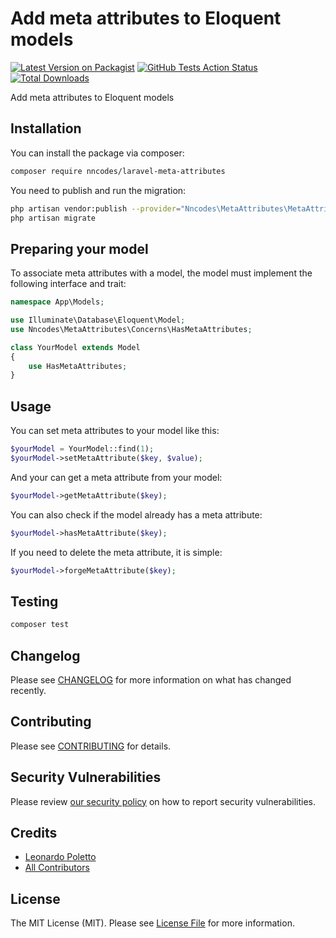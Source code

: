 # Add meta attributes to Eloquent models

[![Latest Version on Packagist](https://img.shields.io/packagist/v/nncodes/laravel-meta-attributes.svg?style=flat-square)](https://packagist.org/packages/nncodes/laravel-meta-attributes)
[![GitHub Tests Action Status](https://img.shields.io/github/workflow/status/nncodes/laravel-meta-attributes/run-tests?label=tests)](https://github.com/99codes/laravel-meta-attributes/actions?query=workflow%3ATests+branch%3Amaster)
[![Total Downloads](https://img.shields.io/packagist/dt/nncodes/laravel-meta-attributes.svg?style=flat-square)](https://packagist.org/packages/nncodes/laravel-meta-attributes)


Add meta attributes to Eloquent models

## Installation

You can install the package via composer:

```bash
composer require nncodes/laravel-meta-attributes
```

You need to publish and run the migration:

```bash
php artisan vendor:publish --provider="Nncodes\MetaAttributes\MetaAttributesServiceProvider" --tag="migrations"
php artisan migrate
```

## Preparing your model

To associate meta attributes with a model, the model must implement the following interface and trait:


```php
namespace App\Models;

use Illuminate\Database\Eloquent\Model;
use Nncodes\MetaAttributes\Concerns\HasMetaAttributes;

class YourModel extends Model
{
    use HasMetaAttributes;
}
```

## Usage

You can set meta attributes to your model like this:

```php
$yourModel = YourModel::find(1);
$yourModel->setMetaAttribute($key, $value);
```

And your can get a meta attribute from your model:

```php
$yourModel->getMetaAttribute($key);
```

You can also check if the model already has a meta attribute:

```php
$yourModel->hasMetaAttribute($key);
```

If you need to delete the meta attribute, it is simple:

```php
$yourModel->forgeMetaAttribute($key);
```

## Testing

```bash
composer test
```

## Changelog

Please see [CHANGELOG](CHANGELOG.md) for more information on what has changed recently.

## Contributing

Please see [CONTRIBUTING](.github/CONTRIBUTING.md) for details.

## Security Vulnerabilities

Please review [our security policy](../../security/policy) on how to report security vulnerabilities.

## Credits

- [Leonardo Poletto](https://github.com/leopoletto)
- [All Contributors](../../contributors)

## License

The MIT License (MIT). Please see [License File](LICENSE.md) for more information.
